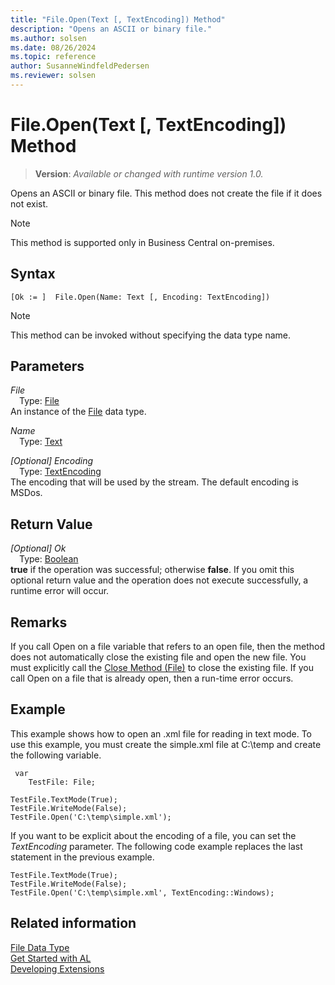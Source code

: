 ```yaml
---
title: "File.Open(Text [, TextEncoding]) Method"
description: "Opens an ASCII or binary file."
ms.author: solsen
ms.date: 08/26/2024
ms.topic: reference
author: SusanneWindfeldPedersen
ms.reviewer: solsen
---
```

[//]: # (START>DO_NOT_EDIT)
[//]: # (IMPORTANT:Do not edit any of the content between here and the END>DO_NOT_EDIT.)
[//]: # (Any modifications should be made in the .xml files in the ModernDev repo.)
# File.Open(Text [, TextEncoding]) Method
> **Version**: _Available or changed with runtime version 1.0._

Opens an ASCII or binary file. This method does not create the file if it does not exist.

> [!NOTE]
> This method is supported only in Business Central on-premises.

## Syntax
```AL
[Ok := ]  File.Open(Name: Text [, Encoding: TextEncoding])
```
> [!NOTE]
> This method can be invoked without specifying the data type name.
## Parameters
*File*  
&emsp;Type: [File](file-data-type.md)  
An instance of the [File](file-data-type.md) data type.  

*Name*  
&emsp;Type: [Text](../text/text-data-type.md)  
  

*[Optional] Encoding*  
&emsp;Type: [TextEncoding](../textencoding/textencoding-option.md)  
The encoding that will be used by the stream. The default encoding is MSDos.  


## Return Value
*[Optional] Ok*  
&emsp;Type: [Boolean](../boolean/boolean-data-type.md)  
**true** if the operation was successful; otherwise **false**.   If you omit this optional return value and the operation does not execute successfully, a runtime error will occur.  


[//]: # (IMPORTANT: END>DO_NOT_EDIT)

## Remarks

If you call Open on a file variable that refers to an open file, then the method does not automatically close the existing file and open the new file. You must explicitly call the [Close Method \(File\)](../../methods-auto/file/file-close-method.md) to close the existing file. If you call Open on a file that is already open, then a run-time error occurs.  
  
## Example

This example shows how to open an .xml file for reading in text mode. To use this example, you must create the simple.xml file at C:\\temp and create the following variable.  

```al
 var
    TestFile: File;
```
  
```al
TestFile.TextMode(True);  
TestFile.WriteMode(False);  
TestFile.Open('C:\temp\simple.xml');  
```  
  
If you want to be explicit about the encoding of a file, you can set the *TextEncoding* parameter. The following code example replaces the last statement in the previous example.  
  
```al
TestFile.TextMode(True);  
TestFile.WriteMode(False);  
TestFile.Open('C:\temp\simple.xml', TextEncoding::Windows);  
```  
  

## Related information

[File Data Type](file-data-type.md)  
[Get Started with AL](../../devenv-get-started.md)  
[Developing Extensions](../../devenv-dev-overview.md)